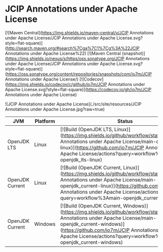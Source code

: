 JCIP Annotations under Apache License
===

[![Maven Central](https://img.shields.io/maven-central/v/JCIP Annotations under Apache License/JCIP Annotations under Apache License.svg?style=flat-square)](http://search.maven.org/#search%7Cga%7C1%7Cg%3A%22JCIP Annotations under Apache License%22)
[![Maven Central (snapshot)](https://img.shields.io/nexus/s/https/oss.sonatype.org/JCIP Annotations under Apache License/JCIP Annotations under Apache License.svg?style=flat-square)](https://oss.sonatype.org/content/repositories/snapshots/com/io7m/JCIP Annotations under Apache License/)
[![Codecov](https://img.shields.io/codecov/c/github/io7m/JCIP Annotations under Apache License.svg?style=flat-square)](https://codecov.io/gh/io7m/JCIP Annotations under Apache License)

![JCIP Annotations under Apache License](./src/site/resources/JCIP Annotations under Apache License.jpg?raw=true)

| JVM             | Platform | Status |
|-----------------|----------|--------|
| OpenJDK LTS     | Linux    | [![Build (OpenJDK LTS, Linux)](https://img.shields.io/github/workflow/status/io7m/JCIP Annotations under Apache License/main-openjdk_lts-linux)](https://github.com/io7m/JCIP Annotations under Apache License/actions?query=workflow%3Amain-openjdk_lts-linux) |
| OpenJDK Current | Linux    | [![Build (OpenJDK Current, Linux)](https://img.shields.io/github/workflow/status/io7m/JCIP Annotations under Apache License/main-openjdk_current-linux)](https://github.com/io7m/JCIP Annotations under Apache License/actions?query=workflow%3Amain-openjdk_current-linux)
| OpenJDK Current | Windows  | [![Build (OpenJDK Current, Windows)](https://img.shields.io/github/workflow/status/io7m/JCIP Annotations under Apache License/main-openjdk_current-windows)](https://github.com/io7m/JCIP Annotations under Apache License/actions?query=workflow%3Amain-openjdk_current-windows)

